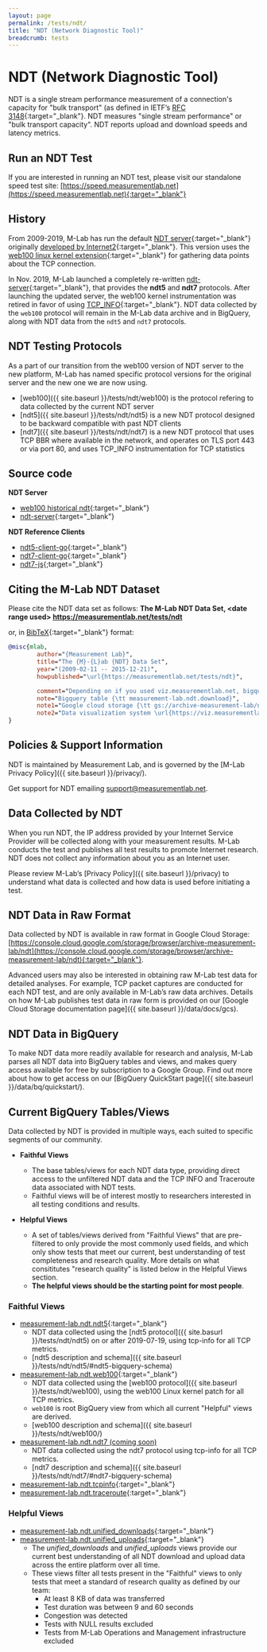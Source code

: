 ```yaml
---
layout: page
permalink: /tests/ndt/
title: "NDT (Network Diagnostic Tool)"
breadcrumb: tests
---
```


# NDT (Network Diagnostic Tool)

NDT is a single stream performance measurement of a connection's capacity for "bulk transport" (as defined in IETF’s [RFC 3148](https://tools.ietf.org/html/rfc3148){:target="_blank"}. NDT measures "single stream performance" or "bulk transport capacity". NDT reports upload and download speeds and latency metrics.

## Run an NDT Test

If you are interested in running an NDT test, please visit our standalone speed test site: [https://speed.measurementlab.net](https://speed.measurementlab.net){:target="_blank"}

## History

From 2009-2019, M-Lab has run the default [NDT server](https://github.com/ndt-project/ndt/){:target="_blank"} originally [developed by Internet2](https://software.internet2.edu/ndt/){:target="_blank"}. This version uses the [web100 linux kernel extension](https://dl.acm.org/citation.cfm?id=956993.957002){:target="_blank"} for gathering data points about the TCP connection.

In Nov. 2019, M-Lab launched a completely re-written [ndt-server](https://github.com/m-lab/ndt-server){:target="_blank"}, that provides the **ndt5** and **ndt7** protocols. After launching the updated server, the web100 kernel instrumentation was retired in favor of using [TCP_INFO](https://github.com/m-lab/tcp-info/){:target="_blank"}. NDT data collected by the `web100` protocol will remain in the M-Lab data archive and in BigQuery, along with NDT data from the `ndt5` and `ndt7` protocols.

## NDT Testing Protocols

As a part of our transition from the web100 version of NDT server to the new platform, M-Lab has named specific protocol versions for the original server and the new one we are now using.

* [web100]({{ site.baseurl }}/tests/ndt/web100) is the protocol refering to data collected by the current NDT server
* [ndt5]({{ site.baseurl }}/tests/ndt/ndt5) is a new NDT protocol designed to be backward compatible with past NDT clients
* [ndt7]({{ site.baseurl }}/tests/ndt/ndt7) is a new NDT protocol that uses TCP BBR where available in the network, and operates on TLS port 443 or via port 80, and uses TCP_INFO instrumentation for TCP statistics

## Source code

**NDT Server**
* [web100 historical ndt](https://github.com/ndt-project/ndt/){:target="_blank"}
* [ndt-server](https://github.com/m-lab/ndt-server){:target="_blank"}

**NDT Reference Clients**
* [ndt5-client-go](https://github.com/m-lab/ndt5-client-go){:target="_blank"}
* [ndt7-client-go](https://github.com/m-lab/ndt7-client-go){:target="_blank"}
* [ndt7-js](https://github.com/m-lab/ndt7-js/){;target="_blank"}

## Citing the M-Lab NDT Dataset

Please cite the NDT data set as follows: **The M-Lab NDT Data Set, &lt;date range used&gt; https://measurementlab.net/tests/ndt**

or, in [BibTeX](https://en.wikipedia.org/wiki/BibTeX){:target="_blank"} format:

```bibtex
@misc{mlab,
        author="{Measurement Lab}",
        title="The {M}-{L}ab {NDT} Data Set",
        year="(2009-02-11 -- 2015-12-21)",
        howpublished="\url{https://measurementlab.net/tests/ndt}",

        comment="Depending on if you used viz.measurementlab.net, bigquery, or the raw data, please use one of the following notes:",
        note="Bigquery table {\tt measurement-lab.ndt.download}",
        note1="Google cloud storage {\tt gs://archive-measurement-lab/ndt}",
        note2="Data visualization system \url{https://viz.measurementlab.net}",
}
```

## Policies & Support Information

NDT is maintained by Measurement Lab, and is governed by the [M-Lab Privacy Policy]({{ site.baseurl }}/privacy/).

Get support for NDT emailing [support@measurementlab.net](mailto:support@measurementlab.net).

## Data Collected by NDT

When you run NDT, the IP address provided by your Internet Service Provider will be collected along with your measurement results. M-Lab conducts the test and publishes all test results to promote Internet research. NDT does not collect any information about you as an Internet user.

Please review M-Lab’s [Privacy Policy]({{ site.baseurl }}/privacy) to understand what data is collected and how data is used before initiating a test.

## NDT Data in Raw Format

Data collected by NDT is available in raw format in Google Cloud Storage: [https://console.cloud.google.com/storage/browser/archive-measurement-lab/ndt](https://console.cloud.google.com/storage/browser/archive-measurement-lab/ndt){:target="_blank"}.

Advanced users may also be interested in obtaining raw M-Lab test data for detailed analyses. For example, TCP packet captures are conducted for each NDT test, and are only available in M-Lab’s raw data archives. Details on how M-Lab publishes test data in raw form is provided on our [Google Cloud Storage documentation page]({{ site.baseurl }}/data/docs/gcs).

## NDT Data in BigQuery

To make NDT data more readily available for research and analysis, M-Lab parses all NDT data into BigQuery tables and views, and makes query access available for free by subscription to a Google Group. Find out more about how to get access on our [BigQuery QuickStart page]({{ site.baseurl }}/data/bq/quickstart/).

## Current BigQuery Tables/Views

Data collected by NDT is provided in multiple ways, each suited to specific segments of our community.

* **Faithful Views**
  * The base tables/views for each NDT data type, providing direct access to the unfiltered NDT data and the TCP INFO and Traceroute data associated with NDT tests.
  * Faithful views will be of interest mostly to researchers interested in all testing conditions and results.

* **Helpful Views**
  * A set of tables/views derived from "Faithful Views" that are pre-filtered to only provide the most commonly used fields, and which only show tests that meet our current, best understanding of test completeness and research quality. More details on what consititutes "research quality" is listed below in the Helpful Views section.
  * **The helpful views should be the starting point for most people**.

### Faithful Views

* [measurement-lab.ndt.ndt5](https://console.cloud.google.com/bigquery?project=measurement-lab&p=measurement-lab&d=ndt&t=ndt5&page=table){:target="_blank"}
  * NDT data collected using the [ndt5 protocol]({{ site.basurl }}/tests/ndt/ndt5) on or after 2019-07-19, using tcp-info for all TCP metrics.
  * [ndt5 description and schema]({{ site.baseurl }}/tests/ndt/ndt5/#ndt5-bigquery-schema)
* [measurement-lab.ndt.web100](https://console.cloud.google.com/bigquery?project=measurement-lab&folder&organizationId=433637338589&p=measurement-lab&d=ndt&t=web100&page=table){:target="_blank"}
  * NDT data collected using the [web100 protocol]({{ site.baseurl }}/tests/ndt/web100), using the web100 Linux kernel patch for all TCP metrics.
  * `web100` is root BigQuery view from which all current "Helpful" views are derived.
  * [web100 description and schema]({{ site.baseurl }}/tests/ndt/web100/)
* [measurement-lab.ndt.ndt7 (coming soon)](#)
  * NDT data collected using the ndt7 protocol using tcp-info for all TCP metrics.
  * [ndt7 description and schema]({{ site.baseurl }}/tests/ndt/ndt7/#ndt7-bigquery-schema)
* [measurement-lab.ndt.tcpinfo](https://console.cloud.google.com/bigquery?project=measurement-lab&p=measurement-lab&d=ndt&t=tcpinfo&page=table){:target="_blank"}
* [measurement-lab.ndt.traceroute](https://console.cloud.google.com/bigquery?project=measurement-lab&p=measurement-lab&d=ndt&t=traceroute&page=table){:target="_blank"}

### Helpful Views

* [measurement-lab.ndt.unified_downloads](https://console.cloud.google.com/bigquery?project=measurement-lab&p=measurement-lab&d=ndt&t=unified_downloads&page=table){:target="_blank"}
* [measurement-lab.ndt.unified_uploads](https://console.cloud.google.com/bigquery?project=measurement-lab&p=measurement-lab&d=ndt&t=unified_uploads&page=table){:target="_blank"}
  * The _unified_downloads_ and _unified_uploads_ views provide our current best understanding of all NDT download and upload data across the entire platform over all time.
  * These views filter all tests present in the "Faithful" views to only tests that meet a standard of research quality as defined by our team:
    * At least 8 KB of data was transferred
    * Test duration was between 9 and 60 seconds
    * Congestion was detected
    * Tests with NULL results excluded
    * Tests from M-Lab Operations and Management infrastructure excluded
